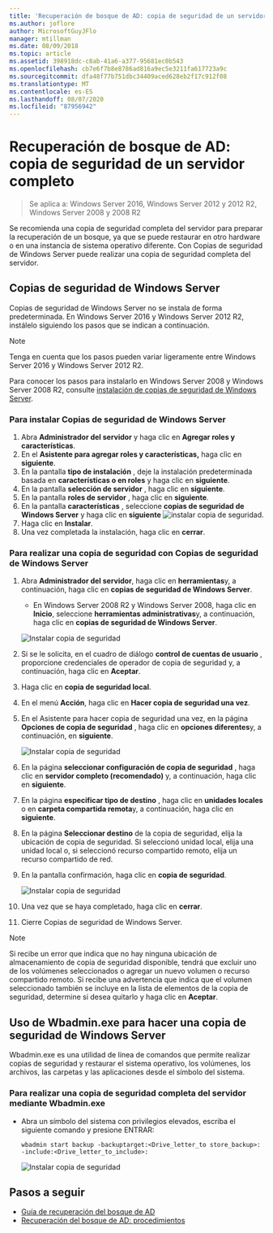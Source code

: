 ```yaml
---
title: 'Recuperación de bosque de AD: copia de seguridad de un servidor completo'
ms.author: joflore
author: MicrosoftGuyJFlo
manager: mtillman
ms.date: 08/09/2018
ms.topic: article
ms.assetid: 398918dc-c8ab-41a6-a377-95681ec0b543
ms.openlocfilehash: cb7e6f7b8e8786ad816a9ec5e3211fa617723a9c
ms.sourcegitcommit: dfa48f77b751dbc34409aced628eb2f17c912f08
ms.translationtype: MT
ms.contentlocale: es-ES
ms.lasthandoff: 08/07/2020
ms.locfileid: "87956942"
---
```

# <a name="ad-forest-recovery---backing-up-a-full-server"></a>Recuperación de bosque de AD: copia de seguridad de un servidor completo

>Se aplica a: Windows Server 2016, Windows Server 2012 y 2012 R2, Windows Server 2008 y 2008 R2

Se recomienda una copia de seguridad completa del servidor para preparar la recuperación de un bosque, ya que se puede restaurar en otro hardware o en una instancia de sistema operativo diferente.  Con Copias de seguridad de Windows Server puede realizar una copia de seguridad completa del servidor.

## <a name="windows-server-backup"></a>Copias de seguridad de Windows Server

Copias de seguridad de Windows Server no se instala de forma predeterminada. En Windows Server 2016 y Windows Server 2012 R2, instálelo siguiendo los pasos que se indican a continuación.

>[!NOTE]
>Tenga en cuenta que los pasos pueden variar ligeramente entre Windows Server 2016 y Windows Server 2012 R2.

Para conocer los pasos para instalarlo en Windows Server 2008 y Windows Server 2008 R2, consulte [instalación de copias de seguridad de Windows Server](/previous-versions/windows/it-pro/windows-server-2008-R2-and-2008/cc771232(v=ws.10)).

### <a name="to-install-windows-server-backup"></a>Para instalar Copias de seguridad de Windows Server

1. Abra **Administrador del servidor** y haga clic en **Agregar roles y características**.
2. En el **Asistente para agregar roles y características,** haga clic en **siguiente**.
3. En la pantalla **tipo de instalación** , deje la instalación predeterminada basada en **características o en roles** y haga clic en **siguiente**.
4. En la pantalla **selección de servidor** , haga clic en **siguiente**.
5. En la pantalla **roles de servidor** , haga clic en **siguiente**.
6. En la pantalla **características** , seleccione **copias de seguridad de Windows Server** y haga clic en **siguiente** 
    ![ instalar copia de seguridad.](media/AD-Forest-Recovery-Backing-up-a-Full-Server/fullbackup2.png)
7. Haga clic en **Instalar**.
8. Una vez completada la instalación, haga clic en **cerrar**.

### <a name="to-perform-a-backup-with-windows-server-backup"></a>Para realizar una copia de seguridad con Copias de seguridad de Windows Server

1. Abra **Administrador del servidor**, haga clic en **herramientas**y, a continuación, haga clic en **copias de seguridad de Windows Server**.
   - En Windows Server 2008 R2 y Windows Server 2008, haga clic en **Inicio**, seleccione **herramientas administrativas**y, a continuación, haga clic en **copias de seguridad de Windows Server**.

   ![Instalar copia de seguridad](media/AD-Forest-Recovery-Backing-up-a-Full-Server/fullbackup1.png)

2. Si se le solicita, en el cuadro de diálogo **control de cuentas de usuario** , proporcione credenciales de operador de copia de seguridad y, a continuación, haga clic en **Aceptar**.
3. Haga clic en **copia de seguridad local**.
4. En el menú **Acción**, haga clic en **Hacer copia de seguridad una vez**.
5. En el Asistente para hacer copia de seguridad una vez, en la página **Opciones de copia de seguridad** , haga clic en **opciones diferentes**y, a continuación, en **siguiente**.

   ![Instalar copia de seguridad](media/AD-Forest-Recovery-Backing-up-a-Full-Server/fullbackup3.png)

6. En la página **seleccionar configuración de copia de seguridad** , haga clic en **servidor completo (recomendado)** y, a continuación, haga clic en **siguiente**.
7. En la página **especificar tipo de destino** , haga clic en **unidades locales** o en **carpeta compartida remota**y, a continuación, haga clic en **siguiente**.
8. En la página **Seleccionar destino** de la copia de seguridad, elija la ubicación de copia de seguridad.  Si seleccionó unidad local, elija una unidad local o, si seleccionó recurso compartido remoto, elija un recurso compartido de red.
9. En la pantalla confirmación, haga clic en **copia de seguridad**.

   ![Instalar copia de seguridad](media/AD-Forest-Recovery-Backing-up-a-Full-Server/fullbackup4.png)

10. Una vez que se haya completado, haga clic en **cerrar**.
11. Cierre Copias de seguridad de Windows Server.

>[!NOTE]
>Si recibe un error que indica que no hay ninguna ubicación de almacenamiento de copia de seguridad disponible, tendrá que excluir uno de los volúmenes seleccionados o agregar un nuevo volumen o recurso compartido remoto.
>Si recibe una advertencia que indica que el volumen seleccionado también se incluye en la lista de elementos de la copia de seguridad, determine si desea quitarlo y haga clic en **Aceptar**.

## <a name="using-wbadminexe-to-backup-a-windows-server"></a>Uso de Wbadmin.exe para hacer una copia de seguridad de Windows Server

Wbadmin.exe es una utilidad de línea de comandos que permite realizar copias de seguridad y restaurar el sistema operativo, los volúmenes, los archivos, las carpetas y las aplicaciones desde el símbolo del sistema.

### <a name="to-perform-a-full-server-backup-using-wbadminexe"></a>Para realizar una copia de seguridad completa del servidor mediante Wbadmin.exe

- Abra un símbolo del sistema con privilegios elevados, escriba el siguiente comando y presione ENTRAR:

   ```
   wbadmin start backup -backuptarget:<Drive_letter_to store_backup>: -include:<Drive_letter_to_include>:
   ```

   ![Instalar copia de seguridad](media/AD-Forest-Recovery-Backing-up-a-Full-Server/fullbackup5.png)

## <a name="next-steps"></a>Pasos a seguir

- [Guía de recuperación del bosque de AD](AD-Forest-Recovery-Guide.md)
- [Recuperación del bosque de AD: procedimientos](AD-Forest-Recovery-Procedures.md)
